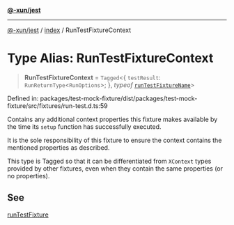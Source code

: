 [**@-xun/jest**](../../README.md)

***

[@-xun/jest](../../README.md) / [index](../README.md) / RunTestFixtureContext

# Type Alias: RunTestFixtureContext

> **RunTestFixtureContext** = `Tagged`\<\{ `testResult`: `RunReturnType`\<`RunOptions`\>; \}, *typeof* [`runTestFixtureName`](../variables/runTestFixtureName.md)\>

Defined in: packages/test-mock-fixture/dist/packages/test-mock-fixture/src/fixtures/run-test.d.ts:59

Contains any additional context properties this fixture makes available by
the time its `setup` function has successfully executed.

It is the sole responsibility of this fixture to ensure the context contains
the mentioned properties as described.

This type is Tagged so that it can be differentiated from `XContext`
types provided by other fixtures, even when they contain the same properties
(or no properties).

## See

[runTestFixture](../functions/runTestFixture.md)
